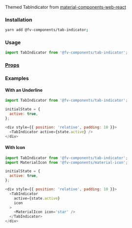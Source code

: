 Themed TabIndicator from <a href="https://github.com/material-components/material-components-web-react/tree/master/packages/tab-indicator" target="_blank">material-components-web-react</a>

### Installation

```bash
yarn add @fv-components/tab-indicator;
```

### Usage

```js static
import TabIndicator from '@fv-components/tab-indicator';
```


### [Props](https://github.com/material-components/material-components-web-react/tree/master/packages/tab-indicator#props)

### Examples

#### With an Underline

```js
import TabIndicator from '@fv-components/tab-indicator';

initialState = {
  active: true,
};

<div style={{ position: 'relative', padding: 10 }}>
  <TabIndicator active={state.active} />
</div>
```


#### With Icon

```js
import TabIndicator from '@fv-components/tab-indicator';
import MaterialIcon from '@fv-components/material-icon';

initialState = {
  active: true,
};

<div style={{ position: 'relative', padding: 10 }}>
  <TabIndicator
    active={state.active}
    icon
  >
    <MaterialIcon icon='star' />
  </TabIndicator>
</div>
```
